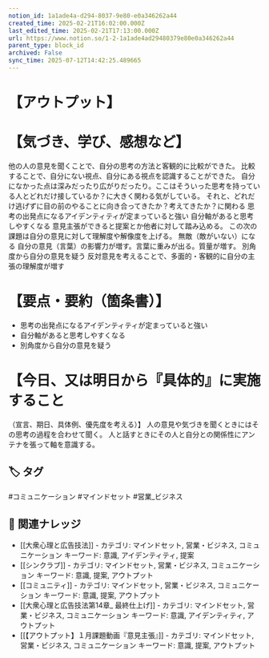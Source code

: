 ```yaml
---
notion_id: 1a1ade4a-d294-8037-9e80-e0a346262a44
created_time: 2025-02-21T16:02:00.000Z
last_edited_time: 2025-02-21T17:13:00.000Z
url: https://www.notion.so/1-2-1a1ade4ad29480379e80e0a346262a44
parent_type: block_id
archived: False
sync_time: 2025-07-12T14:42:25.489665
---
```


# 【アウトプット】

# 【気づき、学び、感想など】
他の人の意見を聞くことで、自分の思考の方法と客観的に比較ができた。
比較することで、自分にない視点、自分にある視点を認識することができた。
自分になかった点は深みだったり広がりだったり。ここはそういった思考を持っている人とどれだけ接しているか？に大きく関わる気がしている。
それと、どれだけ逃げずに目の前のやることに向き合ってきたか？考えてきたか？に関わる
思考の出発点になるアイデンティティが定まっていると強い
自分軸があると思考しやすくなる
意見主張ができると提案とか他者に対して踏み込める。
この次の課題は自分の意見に対して理解度や解像度を上げる。
無敵（敵がいない）になる
自分の意見（言葉）の影響力が増す。言葉に重みが出る。質量が増す。
別角度から自分の意見を疑う
反対意見を考えることで、多面的・客観的に自分の主張の理解度が増す
# 【要点・要約（箇条書）】
- 思考の出発点になるアイデンティティが定まっていると強い
- 自分軸があると思考しやすくなる
- 別角度から自分の意見を疑う
# 【今日、又は明日から『具体的』に実施すること
（宣言、期日、具体例、優先度を考える）】
人の意見や気づきを聞くときにはその思考の過程を合わせて聞く。
人と話すときにその人と自分との関係性にアンテナを張って軸を意識する。

## 🏷️ タグ
#コミュニケーション #マインドセット #営業_ビジネス

## 🔗 関連ナレッジ
- [[大衆心理と広告技法]] - カテゴリ: マインドセット, 営業・ビジネス, コミュニケーション キーワード: 意識, アイデンティティ, 提案
- [[シンクラブ]] - カテゴリ: マインドセット, 営業・ビジネス, コミュニケーション キーワード: 意識, 提案, アウトプット
- [[コミュニティ]] - カテゴリ: マインドセット, 営業・ビジネス, コミュニケーション キーワード: 意識, 提案, アウトプット
- [[大衆心理と広告技法第14章_ 最終仕上げ]] - カテゴリ: マインドセット, 営業・ビジネス, コミュニケーション キーワード: 意識, アイデンティティ, アウトプット
- [[【アウトプット】１月課題動画『意見主張』]] - カテゴリ: マインドセット, 営業・ビジネス, コミュニケーション キーワード: 意識, 提案, アウトプット

